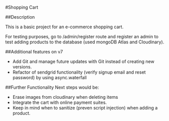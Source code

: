 #Shopping Cart 

##Description   

This is a basic project for an e-commerce shopping cart.

For testing purposes, go to /admin/register route and register an admin to test adding products
to the database (used mongoDB Atlas and Cloudinary).

##Additional features on v7
- Add Git and manage future updates with Git instead of creating new versions.
- Refactor of sendgrid functionality (verify signup email and reset password) by using async.waterfall


##Further Functionality
Next steps would be:
- Erase images from cloudinary when deleting items
- Integrate the cart with online payment suites.
- Keep in mind when to sanitize (preven script injection) when adding a product.
